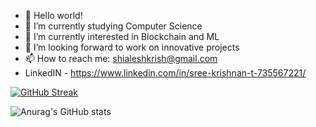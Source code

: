 - 👋 Hello world!
- 🔭 I’m currently studying Computer Science
- 🌱 I’m currently interested in Blockchain and ML
- 👯 I’m looking forward to work on innovative projects
- 📫 How to reach me: shialeshkrish@gmail.com
- LinkedIN - https://www.linkedin.com/in/sree-krishnan-t-735567221/


[![GitHub Streak](https://github-readme-streak-stats.herokuapp.com?user=TSK-KRISH&theme=tokyonight&date_format=M%20j%5B%2C%20Y%5D&border=09DD03&background=0C0C0C&stroke=DD2727&ring=DD571B&fire=DD2727&currStreakNum=DBDDDB&sideNums=12FFCC)](https://git.io/streak-stats)


![Anurag's GitHub stats](https://github-readme-stats.vercel.app/api?username=TSK-KRISH&show_icons=true&theme=vision-friendly-dark)
